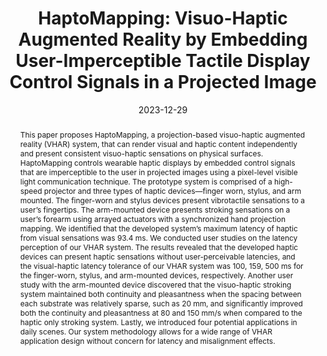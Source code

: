 ---
title: "HaptoMapping: Visuo-Haptic Augmented Reality by Embedding User-Imperceptible Tactile Display Control Signals in a Projected Image"
authors:
- Yamato Miyatake
- Takefumi Hiraki
- Daisuke Iwai
- Kosuke Sato

date: "2023-12-29"
doi: "10.1109/TVCG.2021.3136214"

# Schedule page publish date (NOT publication's date).
publishDate: "2021-12-29"

# 0 = Uncategorized
# 1 = Journal paper 
# 2 = Journal JP
# 3 = Conference Oral
# 4 = Conference demo
# 5 = Conference jp
# 6 = Book
# 7 = Book section
# 8 = Patent
publication_types: ["1"]

# Publication name and optional abbreviated publication name.
publication: "IEEE Transactions of Visualization and Computer Graphics (TVCG)"
#publication_short: TVCG

abstract: This paper proposes HaptoMapping, a projection-based visuo-haptic augmented reality (VHAR) system, that can render visual and haptic content independently and present consistent visuo-haptic sensations on physical surfaces. HaptoMapping controls wearable haptic displays by embedded control signals that are imperceptible to the user in projected images using a pixel-level visible light communication technique. The prototype system is comprised of a high-speed projector and three types of haptic devices—finger worn, stylus, and arm mounted. The finger-worn and stylus devices present vibrotactile sensations to a user’s fingertips. The arm-mounted device presents stroking sensations on a user’s forearm using arrayed actuators with a synchronized hand projection mapping. We identified that the developed system’s maximum latency of haptic from visual sensations was 93.4 ms. We conducted user studies on the latency perception of our VHAR system. The results revealed that the developed haptic devices can present haptic sensations without user-perceivable latencies, and the visual-haptic latency tolerance of our VHAR system was 100, 159, 500 ms for the finger-worn, stylus, and arm-mounted devices, respectively. Another user study with the arm-mounted device discovered that the visuo-haptic stroking system maintained both continuity and pleasantness when the spacing between each substrate was relatively sparse, such as 20 mm, and significantly improved both the continuity and pleasantness at 80 and 150 mm/s when compared to the haptic only stroking system. Lastly, we introduced four potential applications in daily scenes. Our system methodology allows for a wide range of VHAR application design without concern for latency and misalignment effects.

# Summary. An optional shortened abstract.
summary: 
tags:
- "Journal paper"
featured: true
url_pdf: https://ieeexplore.ieee.org/document/9665216


# Featured image
# To use, add an image named `featured.jpg/png` to your page's folder. 


# Associated Projects (optional).
#   Associate this publication with one or more of your projects.
#   Simply enter your project's folder or file name without extension.
#   E.g. `internal-project` references `content/project/internal-project/index.md`.
#   Otherwise, set `projects: []`.
projects:
- HaptoMapping

# Slides (optional).
#   Associate this publication with Markdown slides.
#   Simply enter your slide deck's filename without extension.
#   E.g. `slides: "example"` references `content/slides/example/index.md`.
#   Otherwise, set `slides: ""`.
# slides: example
---